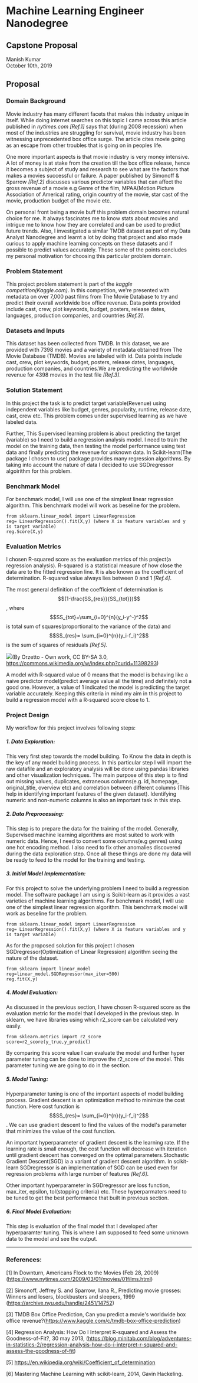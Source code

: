 
# Machine Learning Engineer Nanodegree
## Capstone Proposal
Manish Kumar  
October 10th, 2019

## Proposal

### Domain Background

Movie industry has many different facets that makes this industry unique in itself. While doing internet searches on this topic I came across this article published in _nytimes.com_ _[Ref.1]_ says that (during 2008 recession) when most of the industries are struggling for survival, movie industry has been witnessing unprecedented box office surge. The article cites movie going as an escape from other troubles that is going on in peoples life.

One more important aspects is that movie industry is very money intensive. A lot of money is at stake from the creation till the box office release, hence it becomes a subject of study and research to see what are the factors that makes a movies successful or failure. A paper published by Simonoff & Sparrow _[Ref.2]_ discusses various predictor variables that can affect the gross revenue of a movie e.g Genre of the film, MPAA(Motion Picture Association of America) rating, origin country of the movie, star cast of the movie, production budget of the movie etc.

On personal front being a movie buff this problem domain becomes natural choice for me. It always fascinates me to know stats about movies and intrigue me to know how they are correlated and can be used to predict future trends. Also, I investigated a similar TMDB dataset as part of my Data Analyst Nanodegree and learnt a lot by doing that project and also made curious to apply machine learning concepts on these datasets and if possible to predict values accurately. These some of the points concludes my personal motivation for choosing this particular problem domain.

### Problem Statement

This project problem statement is part of the _kaggle competition(Kaggle.com)_. In this competition, we're presented with metadata on over 7,000 past films from The Movie Database to try and predict their overall worldwide box office revenue. Data points provided include cast, crew, plot keywords, budget, posters, release dates, languages, production companies, and countries _[Ref.3]_.

### Datasets and Inputs

This dataset has been collected from TMDB. In this dataset, we are provided with 7398 movies and a variety of metadata obtained from The Movie Database (TMDB). Movies are labeled with id. Data points include cast, crew, plot keywords, budget, posters, release dates, languages, production companies, and countries.We are predicting the worldwide revenue for 4398 movies in the test file _[Ref.3]_.

### Solution Statement

In this project the task is to predict target variable(Revenue) using independent variables like budget, genres, popularity, runtime, release date, cast, crew etc. This problem comes under supervised learning as we have labeled data.

Further, This Supervised learning problem is about predicting the target (variable) so I need to build a regression analysis model. I need to train the model on the training data, then testing the model performance using test data and finally predicting the revenue for unknown data. In Scikit-learn(The package I chosen to use) package provides many regression algorithms. By taking into account the nature of data I decided to use SGDregressor algoirithm for this problem.

### Benchmark Model

For benchmark model, I will use one of the simplest linear regression algorithm. This benchmark model will work as beseline for the problem.
```
from sklearn.linear_model import LinearRegression
reg= LinearRegression().fit(X,y) (where X is feature variables and y is target variable)
reg.Score(X,y)
```
### Evaluation Metrics

I chosen R-squared score as the evaluation metrics of this project(a regression analysis). R-squared is a statistical measure of how close the data are to the fitted regression line. It is also known as the coefficient of determination. R-squared value always lies between 0 and 1 _[Ref.4]_.

The most general definition of the coefficient of determination is $$(1-\frac{SS_{res}}{SS_{tot}})$$, where $$SS_{tot}=\sum_{i=0}^{n}(y_i-y^-)^2$$  is total sum of squares(proportional to the variance of the data) and $$SS_{res}= \sum_{i=0}^{n}(y_i-f_i)^2$$ is the sum of squares of residuals _[Ref.5]_.

![](800px-Coefficient_of_Determination.svg.png)(By Orzetto - Own work, CC BY-SA 3.0, https://commons.wikimedia.org/w/index.php?curid=11398293)

A model with R-squared value of 0 means that the model is behaving like a naive predictor model(predict average value all the time) and definitely not a good one. However, a value of 1 indicated the model is predicting the target variable accurately. Keeping this criteria in mind my aim in this project to build a regression model with a R-squared score close to 1.

### Project Design

My workflow for this project involves following steps:

##### 1. Data Exploration:

This very first step towards the model building. To Know the data in depth is the key of any model building process. In this particular step I will import the raw datafile and an exploratory analysis will be done using pandas libraries and other visualization techniques. The main purpose of this step is to find out missing values, duplicates, extraneous columns(e.g. id, homepage, original_title, overview etc) and correlation between different columns (This help in identifying important features of the given dataset). Identifying numeric and non-numeric columns is also an important task in this step.

##### 2. Data Preprocessing:

This step is to prepare the data for the training of the model. Generally, Supervised machine learning algorithms are most suited to work with numeric data. Hence, I need to convert some columns(e.g genres) using one hot encoding method. I also need to fix other anomalies discovered during the data exploration step. Once all these things are done my data will be ready to feed to the model for the training and testing.


##### 3. Initial Model Implementation:

For this project to solve the underlying problem I need to build a regression model. The software package I am using is Scikit-learn as it provides a vast varieties of machine learning algorithms. For benchmark model, I will use one of the simplest linear regression algorithm. This benchmark model will work as beseline for the problem.
```
from sklearn.linear_model import LinearRegression
reg= LinearRegression().fit(X,y) (where X is feature variables and y is target variable)
```

As for the proposed solution for this project I chosen SGDregressor(Optimization of Linear Regression) algorithm seeing the nature of the dataset.
```
from sklearn import linear_model
reg=linear_model.SGDRegressor(max_iter=500)
reg.fit(X,y)
```
##### 4. Model Evaluation:

As discussed in the previous section, I have chosen R-squared score  as the evaluation metric for the model that I developed in the previous step. In sklearn, we have libraries using which r2_score can be calculated very easily.
```
from sklearn.metrics import r2_score
score=r2_score(y_true,y_predict)
```
By comparing this score value I can evaluate the model and further hyper parameter tuning can be done to improve the r2_score of the model.
This parameter tuning we are going to do in the section.

##### 5. Model Tuning:

Hyperparameter tuning is one of the important aspects of model building process.
Gradient descent is an optimization method to minimize the cost function.
Here cost function is $$SS_{res}= \sum_{i=0}^{n}(y_i-f_i)^2$$.
We can use gradient descent to find the values of the model's parameter that minimizes the value of the cost function.

An important hyperparameter of gradient descent is the learning rate. If the learning rate is small enough, the cost function will decrease with iteration until gradient descent has converged on the optimal parameters.Stochastic Gradient Descent(SGD) ia a variant of gradient descent algorithm. In scikit-learn SGDregressor is an implementation of SGD can be used even for regression problems with large number of features _[Ref.6]_.

Other important hyperparameter in SGDregressor are loss function, max_iter, epsilon, toI(stopping criteria) etc. These hyperparmaters need to be tuned to get the best performance that built in previous section.

##### 6. Final Model Evaluation:

This step is evaluation of the final model that I developed after hyperparamter tuning. This is where I am supposed to feed some unknown data to the model and see the output.

-----------

### References:
[1] In Downturn, Americans Flock to the Movies (Feb 28, 2009)(https://www.nytimes.com/2009/03/01/movies/01films.html)

[2] Simonoff, Jeffrey S. and Sparrow, Ilana R., Predicting movie grosses: Winners and losers, blockbusters and sleepers, 1999 (https://archive.nyu.edu/handle/2451/14752)

[3] TMDB Box Office Prediction, Can you predict a movie's worldwide box office revenue?(https://www.kaggle.com/c/tmdb-box-office-prediction)

[4] Regression Analysis: How Do I Interpret R-squared and Assess the Goodness-of-Fit?, 30 may 2013, (https://blog.minitab.com/blog/adventures-in-statistics-2/regression-analysis-how-do-i-interpret-r-squared-and-assess-the-goodness-of-fit)

[5] https://en.wikipedia.org/wiki/Coefficient_of_determination

[6] Mastering Machine Learning with scikit-learn, 2014, Gavin Hackeling.
